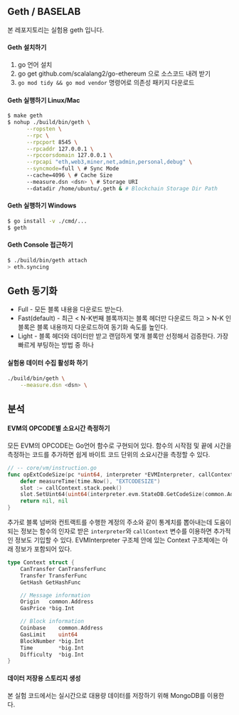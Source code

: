 ## Geth / BASELAB
본 레포지토리는 실험용 geth 입니다.

#### Geth 설치하기
1. go 언어 설치
2. go get github.com/scalalang2/go-ethereum 으로 소스코드 내려 받기
3. `go mod tidy && go mod vendor` 명령어로 의존성 패키지 다운로드

#### Geth 실행하기 Linux/Mac
```sh
$ make geth
$ nohup ./build/bin/geth \
      --ropsten \
      --rpc \
      --rpcport 8545 \
      --rpcaddr 127.0.0.1 \
      --rpccorsdomain 127.0.0.1 \
      --rpcapi "eth,web3,miner,net,admin,personal,debug" \
      --syncmode=full \ # Sync Mode
      --cache=4096 \ # Cache Size
      --measure.dsn <dsn> \ # Storage URI
      --datadir /home/ubuntu/.geth & # Blockchain Storage Dir Path
```

#### Geth 실행하기 Windows
```sh
$ go install -v ./cmd/...
$ geth
```

#### Geth Console 접근하기
```sh
$ ./build/bin/geth attach
> eth.syncing
```

## Geth 동기화
* Full - 모든 블록 내용을 다운로드 받는다.
* Fast(default) - 최근 < N-K번째 블록까지는 블록 헤더만 다운로드 하고 > N-K 인 블록은 블록 내용까지 다운로드하여 동기화 속도를 높인다.
* Light - 블록 헤더와 데이터만 받고 랜덤하게 몇개 블록만 선정해서 검증한다. 가장 빠르게 부팅하는 방법 중 하나

#### 실험용 데이터 수집 활성화 하기
```sh
./build/bin/geth \
    --measure.dsn <dsn> \
```

## 분석
#### EVM의 OPCODE별 소요시간 측정하기
모든 EVM의 OPCODE는 Go언어 함수로 구현되어 있다.
함수의 시작점 및 끝에 시간을 측정하는 코드를 추가하면 쉽게 바이트 코드 단위의 소요시간을 측정할 수 있다.

```go
// -- core/vm/instruction.go
func opExtCodeSize(pc *uint64, interpreter *EVMInterpreter, callContext *callCtx) ([]byte, error) {
	defer measureTime(time.Now(), "EXTCODESIZE")
	slot := callContext.stack.peek()
	slot.SetUint64(uint64(interpreter.evm.StateDB.GetCodeSize(common.Address(slot.Bytes20()))))
	return nil, nil
}
```

추가로 블록 넘버와 컨트랙트를 수행한 계정의 주소와 같이 통계치를 뽑아내는데 도움이 되는 정보는 함수의 인자로 받은 `interpreter`와 `callContext` 변수를 이용하면 추가적인 정보도 기입할 수 있다. EVMInterpreter 구조체 안에 있는 Context 구조체에는 아래 정보가 포함되어 있다.

```go
type Context struct {
	CanTransfer CanTransferFunc
	Transfer TransferFunc
	GetHash GetHashFunc

	// Message information
	Origin   common.Address 
	GasPrice *big.Int      

	// Block information
	Coinbase    common.Address 
	GasLimit    uint64         
	BlockNumber *big.Int       
	Time        *big.Int       
	Difficulty  *big.Int       
}
```

#### 데이터 저장용 스토리지 생성
본 실험 코드에서는 실시간으로 대용량 데이터를 저장하기 위해 MongoDB를 이용한다.